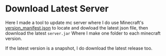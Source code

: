 # Download Latest Server
Here I made a tool to update mc server where I do use Minecraft's [version_manifest.json](https://launchermeta.mojang.com/mc/game/version_manifest.json) to locate and dowload the latest json file, then download the latest `server.jar`
Where I make one folder to each minecraft version.

If the latest version is a snapshot, I do download the latest release too.